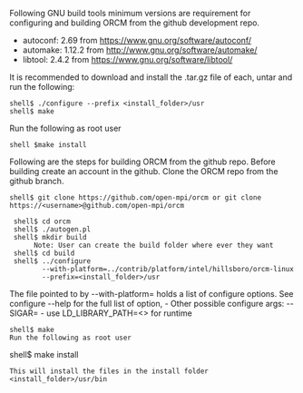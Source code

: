 Following GNU build tools minimum versions are requirement for configuring and building ORCM from the github development repo. 

* autoconf: 2.69 from https://www.gnu.org/software/autoconf/
* automake: 1.12.2 from http://www.gnu.org/software/automake/
* libtool:  2.4.2 from https://www.gnu.org/software/libtool/

It is recommended to download and install the .tar.gz file of each, untar and run the following:
```
shell$ ./configure --prefix <install_folder>/usr
shell$ make
```
Run the following as root user
```
shell $make install
```

Following are the steps for building ORCM from the github repo. Before building create an account in the github. Clone the ORCM repo from the github branch.
```
shell$ git clone https://github.com/open-mpi/orcm or git clone https://<username>@github.com/open-mpi/orcm

 shell$ cd orcm
 shell$ ./autogen.pl
 shell$ mkdir build  
      Note: User can create the build folder where ever they want 
 shell$ cd build
 shell$ ../configure 
        --with-platform=../contrib/platform/intel/hillsboro/orcm-linux 
        --prefix=<install_folder>/usr
```

The file pointed to by --with-platform= holds a list of configure 
options.  See configure --help for the full list of option,
     - Other possible configure args:
                --SIGAR=<PATH>
     - use LD_LIBRARY_PATH=<> for runtime   
```
shell$ make
Run the following as root user
```
shell$ make install
```
This will install the files in the install folder  <install_folder>/usr/bin
